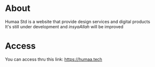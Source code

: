 # About
Humaa Std is a website that provide design services and digital products  
It's still under development and *insyaAllah* will be improved  

# Access
You can access thru this link: https://humaa.tech
